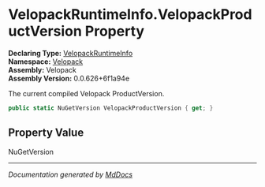 ﻿<!--  
  <auto-generated>   
    The contents of this file were generated by a tool.  
    Changes to this file may be list if the file is regenerated  
  </auto-generated>   
-->

# VelopackRuntimeInfo.VelopackProductVersion Property

**Declaring Type:** [VelopackRuntimeInfo](../index.md)  
**Namespace:** [Velopack](../../index.md)  
**Assembly:** Velopack  
**Assembly Version:** 0.0.626+6f1a94e

 The current compiled Velopack ProductVersion. 

```csharp
public static NuGetVersion VelopackProductVersion { get; }
```

## Property Value

NuGetVersion

___

*Documentation generated by [MdDocs](https://github.com/ap0llo/mddocs)*
